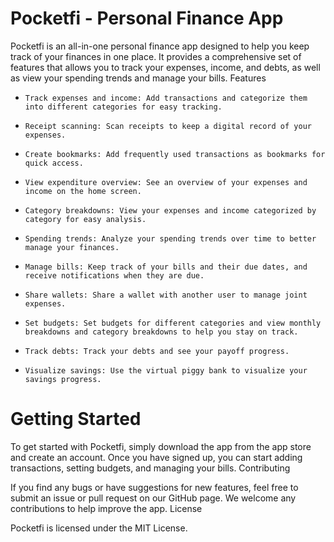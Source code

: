 # Pocketfi - Personal Finance App

Pocketfi is an all-in-one personal finance app designed to help you keep track of your finances in one place. It provides a comprehensive set of features that allows you to track your expenses, income, and debts, as well as view your spending trends and manage your bills.
Features

-     Track expenses and income: Add transactions and categorize them into different categories for easy tracking.
-     Receipt scanning: Scan receipts to keep a digital record of your expenses.
-     Create bookmarks: Add frequently used transactions as bookmarks for quick access.
-     View expenditure overview: See an overview of your expenses and income on the home screen.
-     Category breakdowns: View your expenses and income categorized by category for easy analysis.
-     Spending trends: Analyze your spending trends over time to better manage your finances.
-     Manage bills: Keep track of your bills and their due dates, and receive notifications when they are due.
-     Share wallets: Share a wallet with another user to manage joint expenses.
-     Set budgets: Set budgets for different categories and view monthly breakdowns and category breakdowns to help you stay on track.
-     Track debts: Track your debts and see your payoff progress.
-     Visualize savings: Use the virtual piggy bank to visualize your savings progress.

# Getting Started

To get started with Pocketfi, simply download the app from the app store and create an account. Once you have signed up, you can start adding transactions, setting budgets, and managing your bills.
Contributing

If you find any bugs or have suggestions for new features, feel free to submit an issue or pull request on our GitHub page. We welcome any contributions to help improve the app.
License

Pocketfi is licensed under the MIT License.

